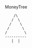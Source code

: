 MoneyTree

        /\
       /  \
      /    \
     /      \
    /        \
    ----------
       |  |